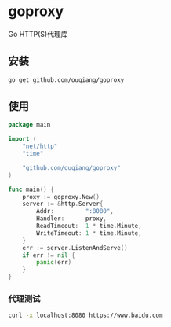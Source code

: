 # goproxy
Go HTTP(S)代理库

安装
----

```bash
go get github.com/ouqiang/goproxy
```

使用
----

```go
package main

import (
	"net/http"
	"time"

	"github.com/ouqiang/goproxy"
)

func main() {
	proxy := goproxy.New()
	server := &http.Server{
		Addr:         ":8080",
		Handler:      proxy,
		ReadTimeout:  1 * time.Minute,
		WriteTimeout: 1 * time.Minute,
	}
	err := server.ListenAndServe()
	if err != nil {
		panic(err)
	}
}
```

### 代理测试
```bash
curl -x localhost:8080 https://www.baidu.com
```
